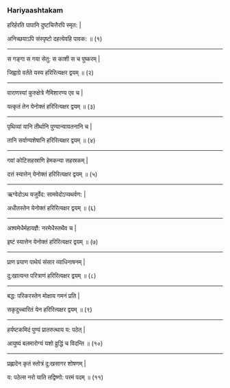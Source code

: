 ### Hariyaashtakam

हरिर्हरति पापानि दुष्टचित्तैरपि स्मृत: |

अनिच्छयाऽपि संस्पृष्टो दहत्येवहि पावक: ॥ (१)

***

स गङ्गा स गया सेतु: स काशी स च पुष्करम् |

जिह्वाग्रे वर्तते यस्य हरिरित्यक्षर द्वयम् ॥ (२)

***

वाराणस्यां कुरुक्षेत्रे नैमिशारण्य एव च |

यत्कृतं तेन येनोक्तं हरिरित्यक्षर द्वयम् ॥ (३)

***

पृथिव्यां यानि तीर्थानि पुण्यान्यायतनानि च |

तानि सर्वाण्यशेषानि हरिरित्यक्षर द्वयम् ॥ (४)

***

गवां कोटिसहस्राणि हेमकन्या सहस्रकम् |

दत्तं स्यात्तेन् येनोक्तं हरिरित्यक्षर द्वयम् ॥ (५)

***

ऋग्वेदोऽथ यजुर्वेद: सामवेदोऽप्यथर्वण: |

अधीतस्तेन येनोक्तं हरिरित्यक्षर द्वयम् ॥ (६)

***

अश्वमेधैर्महायज्ञै: नरमेधैस्तथैव च |

इष्टं स्यात्तेन येनोक्तं हरिरित्यक्षर द्वयम् ॥ (७)

***

प्राण प्रयाण पाथेयं संसार व्याधिनाषनम् |

दु:खात्यन्त परित्राणं हरिरित्यक्षर द्वयम् ॥ (८)

***

बद्ध: परिकरस्तेन मोक्षाय गमनं प्रति |

सकृदुच्चारितं येन हरिरित्यक्षर द्वयम् ॥ (९)

***

हर्यष्टकमिदं पुण्यं प्रातरुत्थाय य: पठेत् |

आयुष्यं बलमारोग्यं यशो व्रुद्धिं च विदन्ति ॥ (१०)

***
		
प्रह्लादेन कृतं स्तोत्रं दु:खसागर शोषणम् |

य: पठेत्स नरो याति तद्विष्णो: परमं पदम् ॥ (११)
